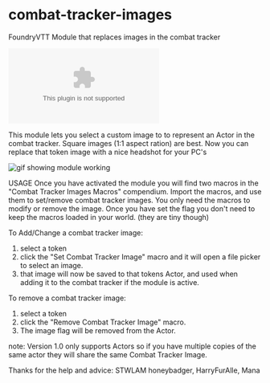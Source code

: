 # combat-tracker-images
FoundryVTT Module that replaces images in the combat tracker

![the latest version zip](https://img.shields.io/github/downloads/MarkPearce/marks-headshot-remake/latest/combat-tracker-images.zip)

This module lets you select a custom image to to represent an Actor in the combat tracker. Square images (1:1 aspect ration) are best.
Now you can replace that token image with a nice headshot for your PC's

![gif showing module working](https://imgur.com/G15AUuL.gif)


USAGE
Once you have activated the module you will find two macros in the "Combat Tracker Images Macros" compendium.
Import the macros, and use them to set/remove combat tracker images. You only need the macros to modify or remove the image.
Once you have set the flag you don't need to keep the macros loaded in your world. (they are tiny though)

To Add/Change a combat tracker image:
1. select a token
2. click the "Set Combat Tracker Image" macro and it will open a file picker to select an image.
3. that image will now be saved to that tokens Actor, and used when adding it to the combat tracker if the module is active.

To remove a combat tracker image:
1. select a token
2. click the "Remove Combat Tracker Image" macro.
3. The image flag will be removed from the Actor.

note: Version 1.0 only supports Actors so if you have multiple copies of the same actor they will share the same Combat Tracker Image.

Thanks for the help and advice:
STWLAM
honeybadger, HarryFurAlle, Mana
